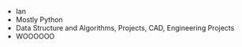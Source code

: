 - Ian 
- Mostly Python
- Data Structure and Algorithms, Projects, CAD, Engineering Projects
- WOOOOOO

<!---
ianyim/ianyim is a ✨ special ✨ repository because its `README.md` (this file) appears on your GitHub profile.
You can click the Preview link to take a look at your changes.
--->
